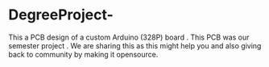 # DegreeProject-
This  a PCB design of a custom Arduino (328P) board . This PCB  was our semester project . We are sharing this as this might help you and also giving back to community by making it opensource.
